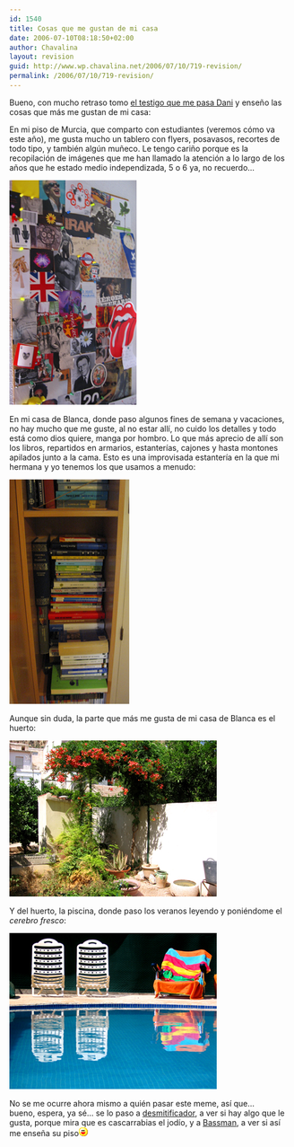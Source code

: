 ```yaml
---
id: 1540
title: Cosas que me gustan de mi casa
date: 2006-07-10T08:18:50+02:00
author: Chavalina
layout: revision
guid: http://www.wp.chavalina.net/2006/07/10/719-revision/
permalink: /2006/07/10/719-revision/
---
```

Bueno, con mucho retraso tomo <a href="http://www.torresburriel.com/weblog/2006/07/02/meme-de-domingo-cosas-que-te-gustan-de-tu-casa/" target="_blank">el testigo que me pasa Dani</a> y enseño las cosas que más me gustan de mi casa:

En mi piso de Murcia, que comparto con estudiantes (veremos cómo va este año), me gusta mucho un tablero con flyers, posavasos, recortes de todo tipo, y también algún muñeco. Le tengo cariño porque es la recopilación de imágenes que me han llamado la atención a lo largo de los años que he estado medio independizada, 5 o 6 ya, no recuerdo…

<p class="imgcentro">
  <img src="/imagenes/fotos/casa-favoritos1.jpg" alt="Mural realizado con cientos de recortes, pegatinas, dibujos..." />
</p>

En mi casa de Blanca, donde paso algunos fines de semana y vacaciones, no hay mucho que me guste, al no estar allí, no cuido los detalles y todo está como dios quiere, manga por hombro. Lo que más aprecio de allí son los libros, repartidos en armarios, estanterías, cajones y hasta montones apilados junto a la cama. Esto es una improvisada estantería en la que mi hermana y yo tenemos los que usamos a menudo:

<p class="imgcentro">
  <img src="/imagenes/fotos/casa-favoritos3.jpg" alt="Estantería llena de libros" />
</p>

Aunque sin duda, la parte que más me gusta de mi casa de Blanca es el huerto:

<p class="imgcentro">
  <img src="/imagenes/fotos/casa-favoritos4.jpg" alt="Mi huerto con algunas de mis plantas, todas secas o podridas, claro" />
</p>

Y del huerto, la piscina, donde paso los veranos leyendo y poniéndome el _cerebro fresco_:

<p class="imgcentro">
  <img src="/imagenes/fotos/casa-favoritos2.jpg" alt="Hamacas junto a la pequeña piscina" />
</p>

No se me ocurre ahora mismo a quién pasar este meme, así que…  
bueno, espera, ya sé… se lo paso a <a href="http://desmitificador.blogspot.com/" target="_blank">desmitificador</a>, a ver si hay algo que le gusta, porque mira que es cascarrabias el jodío, y a <a href="http://inbasswetrust.blogspot.com/" target="_blank">Bassman</a>, a ver si así me enseña su piso![emo](/imagenes/emoticonos/risa.gif)